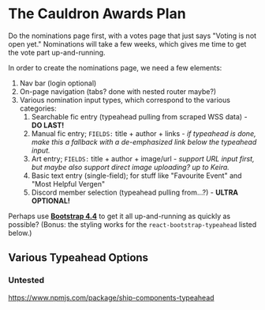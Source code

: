 # The Cauldron Awards Plan

Do the nominations page first, with a votes page that just says "Voting is not open yet." Nominations will take a few weeks, which gives me time to get the vote part up-and-running.

In order to create the nominations page, we need a few elements:
1. Nav bar (login optional)
2. On-page navigation (tabs? done with nested router maybe?)
3. Various nomination input types, which correspond to the various categories:
   1. Searchable fic entry (typeahead pulling from scraped WSS data) - **DO LAST!**
   2. Manual fic entry; `FIELDS:` title + author + links - *if typeahead is done, make this a fallback with a de-emphasized link below the typeahead input.*
   3. Art entry; `FIELDS:` title + author + image/url - *support URL input first, but maybe also support direct image uploading? up to Keira.*
   4. Basic text entry (single-field); for stuff like "Favourite Event" and "Most Helpful Vergen"
   5. Discord member selection (typeahead pulling from...?) - **ULTRA OPTIONAL!**

Perhaps use **[Bootstrap 4.4](https://getbootstrap.com/docs/4.4/getting-started/introduction/)** to get it all up-and-running as quickly as possible? (Bonus: the styling works for the `react-bootstrap-typeahead` listed below.)

## Various Typeahead Options

### Untested

https://www.npmjs.com/package/ship-components-typeahead